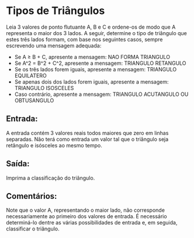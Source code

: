 # Tipos de Triângulos

Leia 3 valores de ponto flutuante A, B e C e ordene-os de modo que A representa o maior dos 3 lados. A seguir, determine o tipo de triângulo que estes três lados formam, com base nos seguintes casos, sempre escrevendo uma mensagem adequada:

- Se A ≥ B + C, apresente a mensagem: NAO FORMA TRIANGULO
- Se A^2 = B^2 + C^2, apresente a mensagem: TRIANGULO RETANGULO
- Se os três lados forem iguais, apresente a mensagem: TRIANGULO EQUILATERO
- Se apenas dois dos lados forem iguais, apresente a mensagem: TRIANGULO ISOSCELES
- Caso contrário, apresente a mensagem: TRIANGULO ACUTANGULO OU OBTUSANGULO

## Entrada:

A entrada contém 3 valores reais todos maiores que zero em linhas separadas. Não terá como entrada um valor tal que o triângulo seja retângulo e isósceles ao mesmo tempo.

## Saída:

Imprima a classificação do triângulo.

## Comentários:

Note que o valor A, representando o maior lado, não corresponde necessariamente ao primeiro dos valores de entrada. É necessário determiná-lo dentre as várias possibilidades de entrada e, em seguida, classificar o triângulo.
